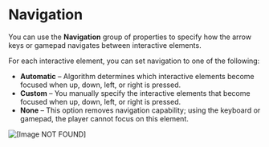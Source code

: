 # Navigation<a name="ui-editor-components-interactive-properties-navigation"></a>

You can use the **Navigation** group of properties to specify how the arrow keys or gamepad navigates between interactive elements\. 

For each interactive element, you can set navigation to one of the following:
+ **Automatic** – Algorithm determines which interactive elements become focused when up, down, left, or right is pressed\.
+ **Custom** – You manually specify the interactive elements that become focused when up, down, left, or right is pressed\.
+ **None** – This option removes navigation capability; using the keyboard or gamepad, the player cannot focus on this element\.

![\[Image NOT FOUND\]](http://docs.aws.amazon.com/lumberyard/latest/userguide/images/game_ui_editor/ui-editor-components-interactive-navigation.png)